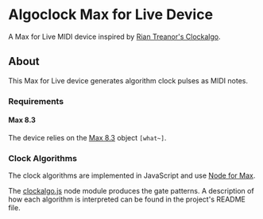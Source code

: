 # Algoclock Max for Live Device

A Max for Live MIDI device inspired by [Rian Treanor's Clockalgo](https://djmag.com/longreads/studio-selections-rian-treanor).

## About

This Max for Live device generates algorithm clock pulses as MIDI notes.

### Requirements

#### Max 8.3

The device relies on the [Max 8.3](https://cycling74.com/products/new-in-max) object `[what~]`.

### Clock Algorithms

The clock algorithms are implemented in JavaScript and use [Node for Max](https://cycling74.com/articles/node-for-max-intro-%E2%80%93-let%E2%80%99s-get-started).

The [clockalgo.js](https://github.com/steve-meyer/clockalgo.js) node module produces the gate patterns. A description of how each algorithm is interpreted can be found in the project's README file.

